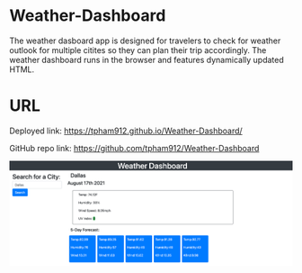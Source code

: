 # Weather-Dashboard
The weather dasboard app is designed for travelers to check for weather outlook for multiple citites so they can plan their trip accordingly. The weather dashboard runs in the browser and features dynamically updated HTML. 

# URL

Deployed link: https://tpham912.github.io/Weather-Dashboard/

GitHub repo link: https://github.com/tpham912/Weather-Dashboard

<img src="127.0.0.1_5501_index.html.png" alt="dashboard-sc">
